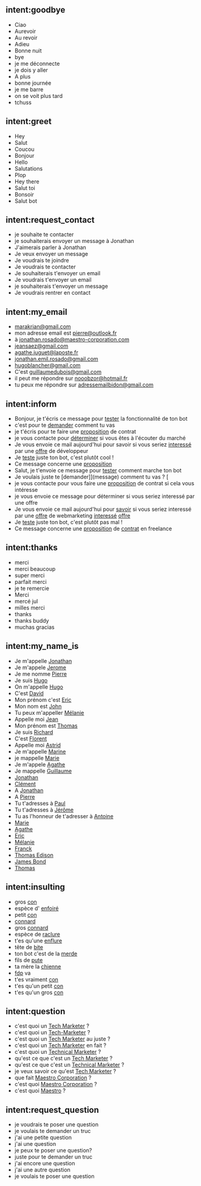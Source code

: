 
## intent:goodbye <!--- The label of the intent --> 
- Ciao 			
- Aurevoir
- Au revoir
- Adieu
- Bonne nuit
- bye
- je me déconnecte
- je dois y aller
- A plus
- bonne journée
- je me barre
- on se voit plus tard
- tchuss

## intent:greet
- Hey
- Salut
- Coucou
- Bonjour
- Hello
- Salutations
- Plop
- Hey there
- Salut toi
- Bonsoir
- Salut bot

## intent:request_contact
- je souhaite te contacter
- je souhaiterais envoyer un message à Jonathan
- J'aimerais parler à Jonathan
- Je veux envoyer un message
- Je voudrais te joindre
- Je voudrais te contacter
- Je souhaiterais t'envoyer un email
- Je voudrais t'envoyer un email
- je souhaiterais t'envoyer un message
- Je voudrais rentrer en contact

## intent:my_email
- [marakrian@gmail.com](email)
- mon adresse email est [pierre@outlook.fr](email)
- à [jonathan.rosado@maestro-corporation.com](email)
- [jeansaez@gmail.com](email)
- [agathe.juguet@laposte.fr](email)
- [jonathan.emil.rosado@gmail.com](email)
- [hugoblancher@gmail.com](email)
- C'est [guillaumedubois@gmail.com](email)
- il peut me répondre sur [nooobzor@hotmail.fr](email)
- tu peux me répondre sur [adressemailbidon@gmail.com](email)

## intent:inform
- Bonjour, je t'écris ce message pour [tester](message) la fonctionnalité de ton bot 
- c'est pour te [demander](message) comment tu vas 
- je t'écris pour te faire une [proposition](message) de contrat 
- je vous contacte pour [déterminer](message) si vous êtes à l'écouter du marché 
- Je vous envoie ce mail aujourd'hui pour savoir si vous seriez [interessé](message) par une [offre](offre) de développeur 
- Je [teste](message) juste ton bot, c'est plutôt cool !
- Ce message concerne une [proposition](message) 
- Salut, je t'envoie ce message pour [tester](message) comment marche ton bot 
- Je voulais juste te [demander]](message) comment tu vas ? [
- je vous contacte pour vous faire une [proposition](message) de contrat si cela vous intéresse 
- je vous envoie ce message pour déterminer si vous seriez interessé par une offre 
- Je vous envoie ce mail aujourd'hui pour [savoir](message) si vous seriez interessé par une [offre](message) de webmarketing [interessé](message) [offre](message)
- Je [teste](message) juste ton bot, c'est plutôt pas mal !
- Ce message concerne une [proposition](message)  de [contrat](message) en freelance 

## intent:thanks
- merci
- merci beaucoup
- super merci
- parfait merci
- je te remercie
- Merci
- mercé jul
- milles merci
- thanks
- thanks buddy
- muchas gracias


## intent:my_name_is
- Je m'appelle [Jonathan](name)
- Je m'appele [Jerome](name)
- Je me nomme [Pierre](name)
- Je suis [Hugo](name)
- On m'appelle [Hugo](name)
- C'est [David](name)
- Mon prénom c'est [Eric](name)
- Mon nom est [John](name)
- Tu peux m'appeller [Mélanie](name)
- Appelle moi [Jean](name)
- Mon prénom est [Thomas](name)
- Je suis [Richard](name)
- C'est [Florent](name)
- Appelle moi [Astrid](name)
- Je m'appelle [Marine](name)
- je mappelle [Marie](name)
- Je m'appele [Agathe](name)
- Je mappelle [Guillaume](name)
- [Jonathan](name)
- [Clément](name)
- A [Jonathan](name)
- A [Pierre](name)
- Tu t'adresses à [Paul](name)
- Tu t'adresses à [Jérôme](name)
- Tu as l'honneur de t'adresser à [Antoine](name)
- [Marie](name)
- [Agathe](name)
- [Eric](name)
- [Mélanie](name)
- [Franck](name)
- [Thomas Edison](name)
- [James Bond](name)
- [Thomas](name)


## intent:insulting
- gros [con](insulte)
- espèce d' [enfoiré](insulte)
- petit [con](insulte)
- [connard](insulte)
- gros [connard](insulte)
- espèce de [raclure](insulte)
- t'es qu'une [enflure](insulte)
- tête de [bite](insulte)
- ton bot c'est de la [merde](insulte)
- fils de [pute](insulte)
- ta mère la [chienne](insulte)
- [fdp](insulte) va
- t'es vraiment [con](insulte)
- t'es qu'un petit [con](insulte)
- t'es qu'un gros [con](insulte)


## intent:question
- c'est quoi un [Tech Marketer](mon_job) ?
- c'est quoi un [Tech-Marketer](mon_job) ?
- c'est quoi un [Tech Marketer](mon_job) au juste ?
- c'est quoi un [Tech Marketer](mon_job) en fait ?
- c'est quoi un [Technical Marketer](mon_job) ?
- qu'est ce que c'est un [Tech Marketer](mon_job) ?
- qu'est ce que c'est un [Technical Marketer](mon_job) ?
- je veux savoir ce qu'est [Tech Marketer](mon_job) ?
- que fait [Maestro Corporation](mon_entreprise) ?
- c'est quoi [Maestro Corporation](mon_entreprise) ?
- c'est quoi [Maestro](mon_entreprise) ?

## intent:request_question
- je voudrais te poser une question
- je voulais te demander un truc
- j'ai une petite question
- j'ai une question
- je peux te poser une question?
- juste pour te demander un truc
- j'ai encore une question
- j'ai une autre question
- je voulais te poser une question
